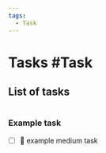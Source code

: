 ```yaml
---
tags:
  - Task
---
```

# Tasks #Task 

## List of tasks
```tasks
```



### Example task

- [ ] 🔼 example medium task


